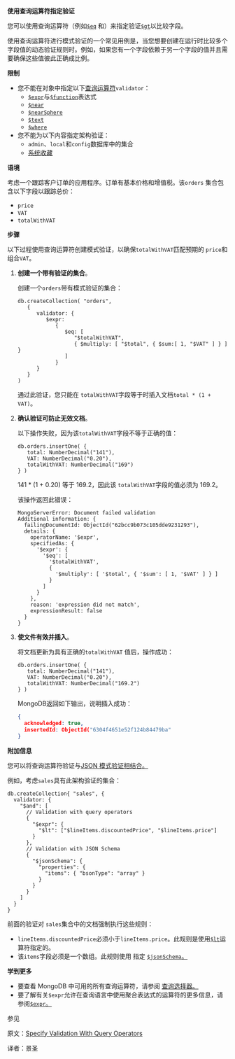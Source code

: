 **使用查询运算符指定验证**

您可以使用查询运算符（例如[`$eq`](https://www.mongodb.com/docs/manual/reference/operator/query/eq/#mongodb-query-op.-eq) 和）来指定验证[`$gt`](https://www.mongodb.com/docs/manual/reference/operator/query/gt/#mongodb-query-op.-gt)以比较字段。

使用查询运算符进行模式验证的一个常见用例是，当您想要创建在运行时比较多个字段值的动态验证规则时。例如，如果您有一个字段依赖于另一个字段的值并且需要确保这些值彼此正确成比例。

**限制**

- 您不能在对象中指定以下[查询运算符](https://www.mongodb.com/docs/manual/reference/operator/query/#std-label-query-selectors)`validator`：
  - [`$expr`](https://www.mongodb.com/docs/manual/reference/operator/query/expr/#mongodb-query-op.-expr)与[`$function`](https://www.mongodb.com/docs/manual/reference/operator/aggregation/function/#mongodb-expression-exp.-function)表达式
  - [`$near`](https://www.mongodb.com/docs/manual/reference/operator/query/near/#mongodb-query-op.-near)
  - [`$nearSphere`](https://www.mongodb.com/docs/manual/reference/operator/query/nearSphere/#mongodb-query-op.-nearSphere)
  - [`$text`](https://www.mongodb.com/docs/manual/reference/operator/query/text/#mongodb-query-op.-text)
  - [`$where`](https://www.mongodb.com/docs/manual/reference/operator/query/where/#mongodb-query-op.-where)
- 您不能为以下内容指定架构验证：
  - `admin`、`local`和`config`数据库中的集合
  - [系统收藏](https://www.mongodb.com/docs/manual/reference/system-collections/#std-label-metadata-system-collections)

**语境**

考虑一个跟踪客户订单的应用程序。订单有基本价格和增值税。该`orders` 集合包含以下字段以跟踪总价：

- `price`
- `VAT`
- `totalWithVAT`

**步骤**

以下过程使用查询运算符创建模式验证，以确保`totalWithVAT`匹配预期的 `price`和组合`VAT`。

1. **创建一个带有验证的集合**。

   创建一个`orders`带有模式验证的集合：

   ```shell
   db.createCollection( "orders",
      {
         validator: {
            $expr:
               {
                  $eq: [
                     "$totalWithVAT",
                     { $multiply: [ "$total", { $sum:[ 1, "$VAT" ] } ] }
                  ]
               }
         }
      }
   )
   ```

   通过此验证，您只能在 `totalWithVAT`字段等于时插入文档`total * (1 + VAT)`。

2. **确认验证可防止无效文档**。

   以下操作失败，因为该`totalWithVAT`字段不等于正确的值：

   ```shell
   db.orders.insertOne( {
      total: NumberDecimal("141"),
      VAT: NumberDecimal("0.20"),
      totalWithVAT: NumberDecimal("169")
   } )
   ```

   141 * (1 + 0.20) 等于 169.2，因此该 `totalWithVAT`字段的值必须为 169.2。

   该操作返回此错误：

   ```shell
   MongoServerError: Document failed validation
   Additional information: {
     failingDocumentId: ObjectId("62bcc9b073c105dde9231293"),
     details: {
       operatorName: '$expr',
       specifiedAs: {
         '$expr': {
           '$eq': [
             '$totalWithVAT',
             {
               '$multiply': [ '$total', { '$sum': [ 1, '$VAT' ] } ]
             }
           ]
         }
       },
       reason: 'expression did not match',
       expressionResult: false
     }
   }
   ```

3. **使文件有效并插入**。

   将文档更新为具有正确的`totalWithVAT` 值后，操作成功：

   ```shell
   db.orders.insertOne( {
      total: NumberDecimal("141"),
      VAT: NumberDecimal("0.20"),
      totalWithVAT: NumberDecimal("169.2")
   } )
   ```

   MongoDB返回如下输出，说明插入成功：

   ```json
   {
     acknowledged: true,
     insertedId: ObjectId("6304f4651e52f124b84479ba"
   }
   ```

**附加信息**

您可以将查询运算符验证与[JSON 模式验证相结合。](https://www.mongodb.com/docs/manual/core/schema-validation/specify-json-schema/#std-label-schema-validation-json)

例如，考虑`sales`具有此架构验证的集合：

```shell
db.createCollection{ "sales", {
  validator: {
    "$and": [
      // Validation with query operators
      {
        "$expr": {
          "$lt": ["$lineItems.discountedPrice", "$lineItems.price"]
        }
      },
      // Validation with JSON Schema
      {
        "$jsonSchema": {
          "properties": {
            "items": { "bsonType": "array" }
          }
        }
      }
    ]
  }
}
```

前面的验证对 `sales`集合中的文档强制执行这些规则：

- `lineItems.discountedPrice`必须小于`lineItems.price`。此规则是使用[`$lt`](https://www.mongodb.com/docs/manual/reference/operator/aggregation/lt/#mongodb-expression-exp.-lt)运算符指定的。
- 该`items`字段必须是一个数组。此规则使用 指定 [`$jsonSchema`。](https://www.mongodb.com/docs/manual/reference/operator/query/jsonSchema/#mongodb-query-op.-jsonSchema)

**学到更多**

- 要查看 MongoDB 中可用的所有查询运算符，请参阅 [查询选择器。](https://www.mongodb.com/docs/manual/reference/operator/query/#std-label-query-selectors)
- 要了解有关`$expr`允许在查询语言中使用聚合表达式的运算符的更多信息，请参阅[`$expr`。](https://www.mongodb.com/docs/manual/reference/operator/query/expr/#mongodb-query-op.-expr)

参见

原文：[Specify Validation With Query Operators](https://www.mongodb.com/docs/manual/core/schema-validation/specify-query-expression-rules/)

译者：景圣